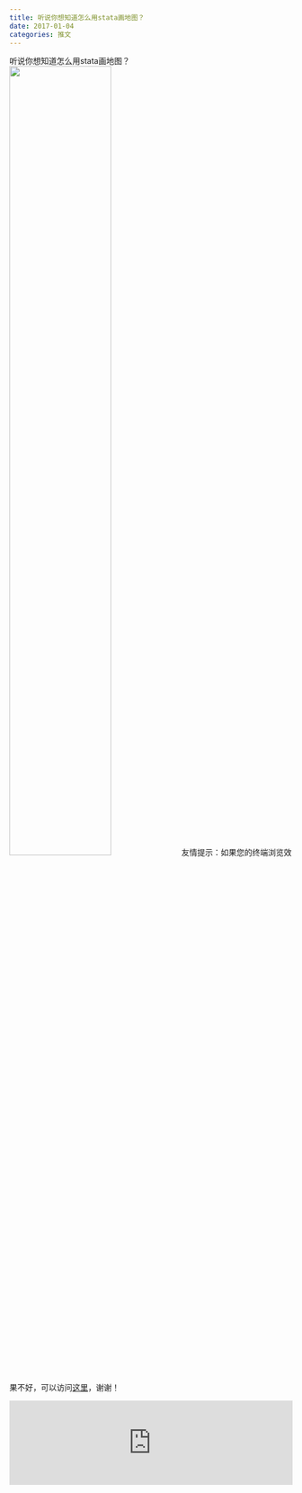 ```yaml
---
title: 听说你想知道怎么用stata画地图？
date: 2017-01-04
categories: 推文
---
```

听说你想知道怎么用stata画地图？
<img src="http://mmbiz.qpic.cn/mmbiz_jpg/ACviaWTBFxhYjIf21zbUXLcjSsiaMsyXy7XvTeROWxekX0eibNHTpGDWfTNx4BPhzhbvNxh2VzZwee2ewejzdRL1A/0?wx_fmt.jpeg" style="width: 60%; height: auto;"/><!--more-->
友情提示：如果您的终端浏览效果不好，可以访问[这里](https://stata-club.github.io/stata_article/2017-01-04.html)，谢谢！
<iframe src="https://stata-club.github.io/stata_article/2017-01-04.html" id="iframepage" frameborder="0" scrolling="no" marginheight="0" marginwidth="0" width="100%" onLoad="iFrameHeight()"></iframe>
<script type="text/javascript" language="javascript">
function iFrameHeight() {
var ifm= document.getElementById("iframepage");
var subWeb = document.frames ? document.frames["iframepage"].document : ifm.contentDocument;   
if(ifm != null && subWeb != null) {
 ifm.height = subWeb.body.scrollHeight;
} 
} 
</script> 